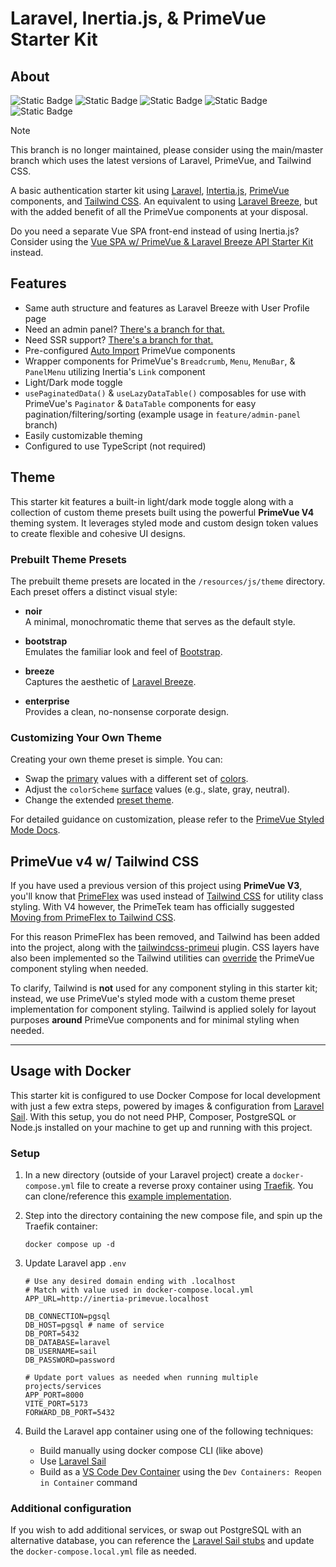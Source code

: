 # Laravel, Inertia.js, & PrimeVue Starter Kit

## About

![Static Badge](https://img.shields.io/badge/Laravel%20-%20v11%20-%20%23f9322c) ![Static Badge](https://img.shields.io/badge/Inertia.js%20-%20v2%20-%20%236b46c1) ![Static Badge](<https://img.shields.io/badge/Vue.js%20-%20v3.5%20-%20rgb(66%20184%20131)>) ![Static Badge](<https://img.shields.io/badge/PrimeVue%20-%20v4%20-%20rgb(16%20185%20129)>) ![Static Badge](https://img.shields.io/badge/Tailwind%20CSS%20-%20v4%20-%20%230284c7)

> [!NOTE]
> This branch is no longer maintained, please consider using the main/master branch which uses the latest versions of Laravel, PrimeVue, and Tailwind CSS.

A basic authentication starter kit using [Laravel](https://laravel.com/docs/master), [Intertia.js](https://inertiajs.com/), [PrimeVue](https://primevue.org/) components, and [Tailwind CSS](https://tailwindcss.com/). An equivalent to using [Laravel Breeze](https://laravel.com/docs/master/starter-kits#laravel-breeze), but with the added benefit of all the PrimeVue components at your disposal.

Do you need a separate Vue SPA front-end instead of using Inertia.js? Consider using the [Vue SPA w/ PrimeVue & Laravel Breeze API Starter Kit](https://github.com/connorabbas/primevue-spa-laravel-api) instead.

## Features

-   Same auth structure and features as Laravel Breeze with User Profile page
-   Need an admin panel? [There's a branch for that.](https://github.com/connorabbas/laravel-inertia-primevue/tree/feature/admin-panel)
-   Need SSR support? [There's a branch for that.](https://github.com/connorabbas/laravel-inertia-primevue/tree/feature/ssr)
-   Pre-configured [Auto Import](https://primevue.org/autoimport/) PrimeVue components
-   Wrapper components for PrimeVue's `Breadcrumb`, `Menu`, `MenuBar`, & `PanelMenu` utilizing Inertia's `Link` component
-   Light/Dark mode toggle
-   `usePaginatedData()` & `useLazyDataTable()` composables for use with PrimeVue's `Paginator` & `DataTable` components for easy pagination/filtering/sorting (example usage in `feature/admin-panel` branch)
-   Easily customizable theming
-   Configured to use TypeScript (not required)

## Theme

This starter kit features a built-in light/dark mode toggle along with a collection of custom theme presets built using the powerful **PrimeVue V4** theming system. It leverages styled mode and custom design token values to create flexible and cohesive UI designs.

### Prebuilt Theme Presets

The prebuilt theme presets are located in the `/resources/js/theme` directory. Each preset offers a distinct visual style:

-   **noir**  
    A minimal, monochromatic theme that serves as the default style.

-   **bootstrap**  
    Emulates the familiar look and feel of [Bootstrap](https://getbootstrap.com/).

-   **breeze**  
    Captures the aesthetic of [Laravel Breeze](https://laravel.com/docs/master/starter-kits#laravel-breeze).

-   **enterprise**  
    Provides a clean, no-nonsense corporate design.

### Customizing Your Own Theme

Creating your own theme preset is simple. You can:

-   Swap the [primary](https://primevue.org/theming/styled/#primary) values with a different set of [colors](https://primevue.org/theming/styled/#colors).
-   Adjust the `colorScheme` [surface](https://primevue.org/theming/styled/#surface) values (e.g., slate, gray, neutral).
-   Change the extended [preset theme](https://primevue.org/theming/styled/#presets).

For detailed guidance on customization, please refer to the [PrimeVue Styled Mode Docs](https://primevue.org/theming/styled/).

## PrimeVue v4 w/ Tailwind CSS

If you have used a previous version of this project using **PrimeVue V3**, you'll know that [PrimeFlex](https://primeflex.org/) was used instead of [Tailwind CSS](https://tailwindcss.com/) for utility class styling. With V4 however, the PrimeTek team has officially suggested [Moving from PrimeFlex to Tailwind CSS](https://primevue.org/guides/primeflex/).

For this reason PrimeFlex has been removed, and Tailwind has been added into the project, along with the [tailwindcss-primeui](https://primevue.org/tailwind/#plugin) plugin. CSS layers have also been implemented so the Tailwind utilities can [override](https://primevue.org/tailwind/#override) the PrimeVue component styling when needed.

To clarify, Tailwind is **not** used for any component styling in this starter kit; instead, we use PrimeVue's styled mode with a custom theme preset implementation for component styling. Tailwind is applied solely for layout purposes **around** PrimeVue components and for minimal styling when needed.

---

## Usage with Docker

This starter kit is configured to use Docker Compose for local development with just a few extra steps, powered by images & configuration from [Laravel Sail](https://laravel.com/docs/master/sail). With this setup, you do not need PHP, Composer, PostgreSQL or Node.js installed on your machine to get up and running with this project.

### Setup

1. In a new directory (outside of your Laravel project) create a `docker-compose.yml` file to create a reverse proxy container using [Traefik](https://doc.traefik.io/traefik/getting-started/quick-start/). You can clone/reference this [example implementation](https://github.com/connorabbas/traefik-docker-compose/blob/master/docker-compose.yml).

2. Step into the directory containing the new compose file, and spin up the Traefik container:
    ```
    docker compose up -d
    ```
3. Update Laravel app `.env`

    ```env
    # Use any desired domain ending with .localhost
    # Match with value used in docker-compose.local.yml
    APP_URL=http://inertia-primevue.localhost

    DB_CONNECTION=pgsql
    DB_HOST=pgsql # name of service
    DB_PORT=5432
    DB_DATABASE=laravel
    DB_USERNAME=sail
    DB_PASSWORD=password

    # Update port values as needed when running multiple projects/services
    APP_PORT=8000
    VITE_PORT=5173
    FORWARD_DB_PORT=5432
    ```

4. Build the Laravel app container using one of the following techniques:
    - Build manually using docker compose CLI (like above)
    - Use [Laravel Sail](https://laravel.com/docs/master/sail)
    - Build as a [VS Code Dev Container](https://code.visualstudio.com/docs/devcontainers/tutorial) using the `Dev Containers: Reopen in Container` command

### Additional configuration

If you wish to add additional services, or swap out PostgreSQL with an alternative database, you can reference the [Laravel Sail stubs](https://github.com/laravel/sail/tree/1.x/stubs) and update the `docker-compose.local.yml` file as needed.
